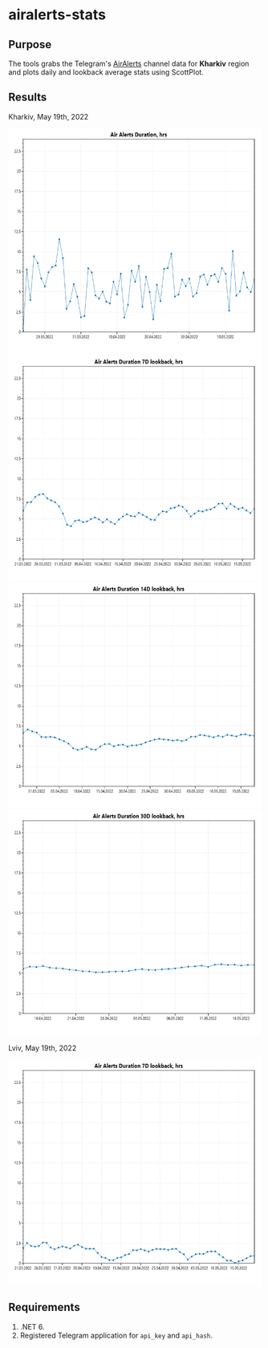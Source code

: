# airalerts-stats

## Purpose

The tools grabs the Telegram's [AirAlerts](https://t.me/air_alert_ua) channel data for **Kharkiv** region and plots daily and lookback average stats using ScottPlot.

## Results

Kharkiv, May 19th, 2022

<img src="./resources/plots/daily.png" width="600" height="450" />
<img src="./resources/plots/daily-7.png" width="600" height="450" />
<img src="./resources/plots/daily-14.png" width="600" height="450" />
<img src="./resources/plots/daily-30.png" width="600" height="450" />

Lviv, May 19th, 2022

<img src="./resources/plots/daily-7-lviv.png" width="600" height="450" />

## Requirements

1. .NET 6.
2. Registered Telegram application for `api_key` and `api_hash`.
